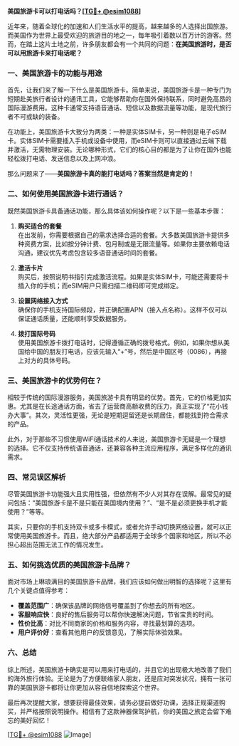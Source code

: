 **美国旅游卡可以打电话吗？[[TG💪+ @esim1088](https://t.me/s/esim1088)]**

近年来，随着全球化的加速和人们生活水平的提高，越来越多的人选择出国旅游。而美国作为世界上最受欢迎的旅游目的地之一，每年吸引着数以百万计的游客。然而，在踏上这片土地之前，许多朋友都会有一个共同的问题：**在美国旅游时，是否可以用旅游卡来打电话呢？**

### 一、美国旅游卡的功能与用途

首先，让我们来了解一下什么是美国旅游卡。简单来说，美国旅游卡是一种专门为短期赴美旅行者设计的通讯工具，它能够帮助你在国外保持联系，同时避免高昂的国际漫游费用。这种卡通常支持语音通话、短信以及数据流量等功能，是现代旅行者不可或缺的装备。

在功能上，美国旅游卡大致分为两类：一种是实体SIM卡，另一种则是电子eSIM卡。实体SIM卡需要插入手机或设备中使用，而eSIM卡则可以直接通过云端下载并激活，无需物理安装。无论哪种形式，它们的核心目的都是为了让你在国外也能轻松拨打电话、发送信息以及上网冲浪。

那么问题来了——**美国旅游卡真的能打电话吗？答案当然是肯定的！**

### 二、如何使用美国旅游卡进行通话？

既然美国旅游卡具备通话功能，那么具体该如何操作呢？以下是一些基本步骤：

1. **购买适合的套餐**  
   在出发前，你需要根据自己的需求选择合适的套餐。大多数美国旅游卡提供多种资费方案，比如按分钟计费、包月制或是无限流量等。如果你主要依赖电话沟通，建议优先考虑包含较多语音通话时间的套餐。

2. **激活卡片**  
   购买后，按照说明书指引完成激活流程。如果是实体SIM卡，可能还需要将卡插入你的手机；而eSIM用户只需扫描二维码即可完成绑定。

3. **设置网络接入方式**  
   确保你的手机支持国际频段，并正确配置APN（接入点名称）。这样不仅可以保证通话质量，还能顺利享受数据服务。

4. **拨打国际号码**  
   使用美国旅游卡拨打电话时，记得遵循正确的拨号格式。例如，如果你想从美国给中国的朋友打电话，应该先输入“+”号，然后是中国区号（0086），再接上对方的具体号码。

### 三、美国旅游卡的优势何在？

相较于传统的国际漫游服务，美国旅游卡具有明显的优势。首先，它的价格更加实惠。尤其是在长途通话方面，省去了运营商高额收费的压力，真正实现了“花小钱办大事”。其次，灵活性更强，无论是短期逗留还是长期居住，都能找到符合需求的产品。

此外，对于那些不习惯使用WiFi通话技术的人来说，美国旅游卡无疑是一个理想的选择。它不仅支持传统语音通话，还兼容各种主流应用程序，满足多样化的通讯需求。

### 四、常见误区解析

尽管美国旅游卡功能强大且实用性强，但依然有不少人对其存在误解。最常见的疑问包括：“美国旅游卡是不是只能在美国境内使用？”、“是不是必须更换手机才能使用？”等等。

其实，只要你的手机支持双卡或多卡模式，或者允许手动切换网络设置，就可以正常使用美国旅游卡。而且，绝大部分产品都适用于全球多个国家和地区，所以不必担心超出范围无法工作的情况发生。

### 五、如何挑选优质的美国旅游卡品牌？

面对市场上琳琅满目的美国旅游卡品牌，我们应该如何做出明智的选择呢？这里有几个关键点值得参考：

- **覆盖范围广**：确保该品牌的网络信号覆盖到了你想去的所有地区。
- **客服响应快**：良好的售后服务可以帮你快速解决问题，节省宝贵的时间。
- **性价比高**：对比不同商家的价格和服务内容，寻找最划算的选项。
- **用户评价好**：查看其他用户的反馈意见，了解实际体验效果。

### 六、总结

综上所述，美国旅游卡确实是可以用来打电话的，并且它的出现极大地改善了我们的海外旅行体验。无论是为了方便联络家人朋友，还是应对突发状况，拥有一张可靠的美国旅游卡都将让你更加从容自信地探索这个世界。

最后再次提醒大家，想要获得最佳效果，请务必提前做好功课，选择正规渠道购买，并严格按照说明操作。相信有了这款神器保驾护航，你的美国之旅定会留下难忘的美好回忆！

[[TG💪+ @esim1088](https://t.me/s/esim1088) ![Image](https://i.postimg.cc/4NQfJmqS/Snipaste-2025-05-13-00-14-12.png)]